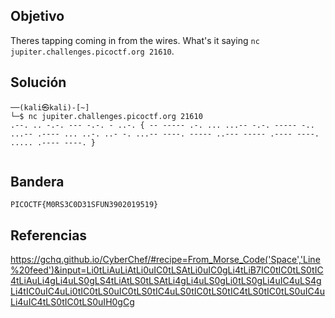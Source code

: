 ## Objetivo
Theres tapping coming in from the wires. What's it saying `nc jupiter.challenges.picoctf.org 21610`.
## Solución
```
──(kali㉿kali)-[~]
└─$ nc jupiter.challenges.picoctf.org 21610
.--. .. -.-. --- -.-. - ..-. { -- ----- .-. ... ...-- -.-. ----- -.. ...-- .---- ... ..-. ..- -. ...-- ----. ----- ..--- ----- .---- ----. ..... .---- ----. } 
                                                                                                                                                                          
```
## Bandera 
```
PICOCTF{M0RS3C0D31SFUN3902019519} 
```
## Referencias
https://gchq.github.io/CyberChef/#recipe=From_Morse_Code('Space','Line%20feed')&input=Li0tLiAuLiAtLi0uIC0tLSAtLi0uIC0gLi4tLiB7IC0tIC0tLS0tIC4tLiAuLi4gLi4uLS0gLS4tLiAtLS0tLSAtLi4gLi4uLS0gLi0tLS0gLi4uIC4uLS4gLi4tIC0uIC4uLi0tIC0tLS0uIC0tLS0tIC4uLS0tIC0tLS0tIC4tLS0tIC0tLS0uIC4uLi4uIC4tLS0tIC0tLS0uIH0gCg
